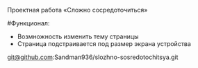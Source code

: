 Проектная работа «Сложно сосредоточиться»

#Функционал:
- Возмножность изменить тему страницы
- Страница подстраивается под размер экрана устройства

git@github.com:Sandman936/slozhno-sosredotochitsya.git
